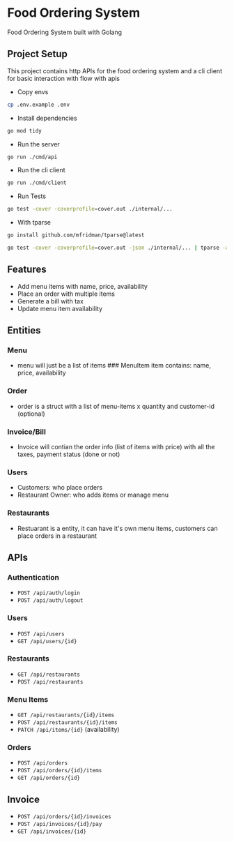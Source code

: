 # Food Ordering System
Food Ordering System built with Golang

## Project Setup

This project contains http APIs for the food ordering system and a cli client for basic interaction with flow with apis

- Copy envs
```bash
cp .env.example .env
```

- Install dependencies
```bash
go mod tidy
```

- Run the server
```bash
go run ./cmd/api
```

- Run the cli client
```bash
go run ./cmd/client
```

- Run Tests
```bash
go test -cover -coverprofile=cover.out ./internal/...
```

- With tparse
```bash
go install github.com/mfridman/tparse@latest
```
```bash
go test -cover -coverprofile=cover.out -json ./internal/... | tparse -all
```

## Features
- Add menu items with name, price, availability
- Place an order with multiple items
- Generate a bill with tax
- Update menu item availability

## Entities

### Menu
- menu will just be a list of items ### MenuItem item contains: name, price, availability

### Order
- order is a struct with a list of menu-items x quantity and customer-id (optional)

### Invoice/Bill
- Invoice will contian the order info (list of items with price) with all the taxes, payment status (done or not)

### Users
- Customers: who place orders
- Restaurant Owner: who adds items or manage menu

### Restaurants
- Restuarant is a entity, it can have it's own menu items, customers can place orders in a restaurant

## APIs

### Authentication
- `POST /api/auth/login` 
- `POST /api/auth/logout`

### Users
- `POST /api/users`
- `GET /api/users/{id}`
<!-- - `PUT /api/users/{id}` -->
<!-- - `DELETE /api/users/{id}` -->

### Restaurants
- `GET /api/restaurants`
- `POST /api/restaurants`
<!-- - `GET /api/restaurants/{id}` -->
<!-- - `PUT /api/restaurants/{id}` -->
<!-- - `DELETE /api/restaurants/{id}` -->

### Menu Items
- `GET /api/restaurants/{id}/items`
- `POST /api/restaurants/{id}/items`
- `PATCH /api/items/{id}` (availability)
<!-- - `GET /api/items/{id}` -->
<!-- - `PUT /api/items/{id}` -->
<!-- - `DELETE /api/items/{id}` -->

### Orders
- `POST /api/orders`
- `POST /api/orders/{id}/items`
- `GET /api/orders/{id}`
<!-- - `GET /api/orders?user_id=<id>` -->
<!-- - `PATCH /api/orders/{id}` -->
<!-- - `DELETE /api/orders/{id}` -->

## Invoice
- `POST /api/orders/{id}/invoices`
- `POST /api/invoices/{id}/pay`
- `GET /api/invoices/{id}`

